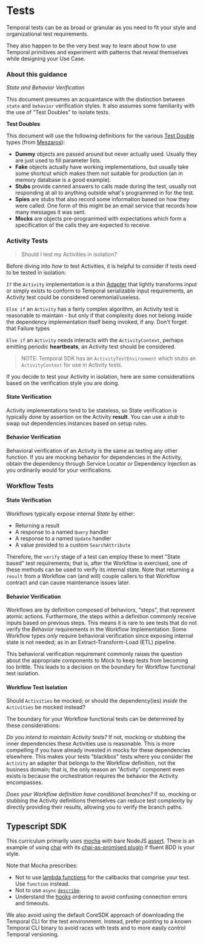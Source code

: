 # Tests

Temporal tests can be as broad or granular as you need to fit your style and organizational test requirements. 

They also happen to be the very best way to learn about how to use Temporal primitives and experiment with patterns that reveal themselves while designing your Use Case.

### About this guidance

_State and Behavior Verification_

This document presumes an acquaintance with the distinction between `state` and `behavior` verification styles.
It also assumes some familiarity with the use of "Test Doubles" to isolate tests.

**Test Doubles**

This document will use the following definitions for the various [Test Double](https://martinfowler.com/bliki/TestDouble.html) types (from [Meszaros](https://www.amazon.com/gp/product/0131495054)):

* **Dummy** objects are passed around but never actually used. Usually they are just used to fill parameter lists.
* **Fake** objects actually have working implementations, but usually take some shortcut which makes them not suitable for production (an in memory database is a good example).
* **Stubs** provide canned answers to calls made during the test, usually not responding at all to anything outside what's programmed in for the test.
* **Spies** are stubs that also record some information based on how they were called. One form of this might be an email service that records how many messages it was sent.
* **Mocks** are objects pre-programmed with expectations which form a specification of the calls they are expected to receive.

### Activity Tests

>Should I test my Activities in isolation? 

Before diving into _how_ to test Activities, it is helpful to consider if tests need to be tested in isolation:

`If` the `Activity` implementation is a thin [Adapter](https://en.wikipedia.org/wiki/Adapter_pattern) that lightly transforms
input or simply exists to conform to Temporal serializable input requirements, an Activity test could be considered ceremonial/useless.

`Else if` an `Activity` has a fairly complex algorithm, an Activity test is reasonable to maintain - but only if that complexity
does not belong inside the dependency implementation itself being invoked, if any. Don't forget that Failure types 

`Else if` an `Activity` needs interacts with the `ActivityContext`, perhaps emitting periodic **heartbeats**, an Activity test
should be considered. 
> NOTE: Temporal SDK has an `ActivityTestEnvironment` which stubs an `ActivityContext` for use in Activity tests.

If you decide to test your Activity in isolation, here are some considerations based on the verification style you are doing.

#### State Verification

Activity implementations tend to be stateless, so State verification is typically done by assertion on the Activity **result**.
You can use a _stub_ to swap out dependencies instances based on setup rules.

#### Behavior Verification

Behavioral verification of an Activity is the same as testing any other function. 
If you are mocking behavior for dependencies in the Activity, obtain the dependency through Service Locator or Dependency Injection as you ordinarily would
for your verifications.

### Workflow Tests

#### State Verification

Workflows typically expose internal _State_ by either:
* Returning a result
* A response to a named `Query` handler
* A response to a named `Update` handler
* A value provided to a custom `SearchAttribute`

Therefore, the `verify` stage of a test can employ these to meet "State based" test requirements; that is,
after the Workflow is exercised, one of these methods can be used to verify its internal state. 
Note that returning a `result` from a Workflow can (and will) couple callers to that Workflow contract and 
can cause maintenance issues later. 

#### Behavior Verification

Workflows are by definition composed of behaviors, "steps", that represent atomic actions. 
Furthermore, the steps within a definition commonly receive inputs based on previous steps. 
This means it is rare to see tests that do not verify the _Behavior_ requirements in the Workflow Implementation.
Some Workflow types *only* require behavioral verification since exposing internal state is not needed; as in an Extract-Transform-Load (ETL) pipeline.

This behavioral verification requirement commonly raises the question about the appropriate components to Mock
to keep tests from becoming too brittle. This leads to a decision on the boundary for Workflow functional test isolation.

#### Workflow Test Isolation

Should `Activities` be mocked; or should the dependency(ies) _inside_ the `Activities` be mocked instead?

The boundary for your Workflow functional tests can be determined by these considerations:

_Do you intend to maintain Activity tests?_
If not, mocking or stubbing the inner dependencies these Activities use is reasonable. 
This is more compelling if you have already invested in mocks for these dependencies elsewhere.
This makes your tests "blackbox" tests where you consider the `Activity` an adapter that belongs to the Workflow definition, not the business domain; 
that is, the only reason an "Activity" component even exists is because the orchestration requires the behavior the Activity encompasses.

_Does your Workflow definition have conditional branches?_ 
If so, mocking or stubbing the Activity definitions themselves can reduce test complexity by directly providing their results, allowing you to verify the branch paths.

## Typescript SDK

This curriculum primarily uses [mocha](https://mochajs.org/#getting-started) with bare NodeJS [assert](https://nodejs.org/api/assert.html).
There is an example of using [chai](https://www.chaijs.com/api/) with its [chai-as-promised plugin](https://www.npmjs.com/package/chai-as-promised) if 
fluent BDD is your style.

Note that Mocha prescribes:
* Not to use [lambda functions](https://mochajs.org/#arrow-functions) for the callbacks that comprise your test. Use `function` instead.
* Not to use `async` [`describe`](https://mochajs.org/#limitations-of-asynchronous-callbacks).
* Understand the [hooks](https://mochajs.org/#hooks) ordering to avoid confusing connection errors and timeouts.

We also avoid using the default CoreSDK approach of downloading the Temporal CLI for the test environment.
Instead, prefer pointing to a known Temporal CLI binary to avoid races with tests and to more easily control Temporal versioning.
